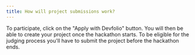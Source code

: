 ```yaml
---
title: How will project submissions work?
---
```

To participate, click on the "Apply with Devfolio" button. You will then be able to create your project once the hackathon starts. To be eligible for the judging process you'll have to submit the project before the hackathon ends.